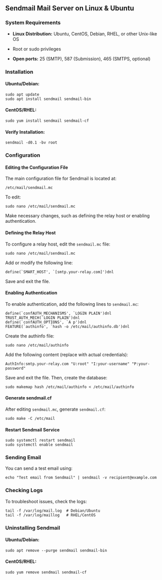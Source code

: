 ## Sendmail Mail Server on Linux & Ubuntu

### System Requirements
- **Linux Distribution:** Ubuntu, CentOS, Debian, RHEL, or other Unix-like OS
- Root or sudo privileges

- **Open ports:** 25 (SMTP), 587 (Submission), 465 (SMTPS, optional)

### Installation

#### Ubuntu/Debian:
  ```shell
sudo apt update
sudo apt install sendmail sendmail-bin
  ```
#### CentOS/RHEL:
  ```shell
sudo yum install sendmail sendmail-cf
  ```
#### Verify Installation:
  ```shell
sendmail -d0.1 -bv root
  ```


### Configuration

#### Editing the Configuration File
The main configuration file for Sendmail is located at:
  ```shell
/etc/mail/sendmail.mc
  ```   
To edit:
  ```shell
sudo nano /etc/mail/sendmail.mc
  ```      
  Make necessary changes, such as defining the relay host or enabling authentication.


#### Defining the Relay Host
To configure a relay host, edit the `sendmail.mc` file:
  ```shell
sudo nano /etc/mail/sendmail.mc
  ```
Add or modify the following line:
  ```
define(`SMART_HOST', `[smtp.your-relay.com]')dnl  
```
Save and exit the file.

#### Enabling Authentication
To enable authentication, add the following lines to `sendmail.mc`:  
  ```
define(`confAUTH_MECHANISMS', `LOGIN PLAIN')dnl
TRUST_AUTH_MECH(`LOGIN PLAIN')dnl
define(`confAUTH_OPTIONS', `A p')dnl
FEATURE(`authinfo', `hash -o /etc/mail/authinfo.db')dnl
  ```

Create the authinfo file:
  ```shell
sudo nano /etc/mail/authinfo
```

Add the following content (replace with actual credentials):  
```
AuthInfo:smtp.your-relay.com "U:root" "I:your-username" "P:your-password"
```

Save and exit the file. Then, create the database:
```shell
sudo makemap hash /etc/mail/authinfo < /etc/mail/authinfo
```


#### Generate sendmail.cf
After editing `sendmail.mc`, generate `sendmail.cf`:
  ```shell
sudo make -C /etc/mail
  ```

#### Restart Sendmail Service
  ```shell
sudo systemctl restart sendmail
sudo systemctl enable sendmail
  ```

### Sending Email
You can send a test email using:
  ```
echo "Test email from Sendmail" | sendmail -v recipient@example.com
  ```
### Checking Logs
To troubleshoot issues, check the logs:
  ```shell
tail -f /var/log/mail.log  # Debian/Ubuntu
tail -f /var/log/maillog   # RHEL/CentOS
  ```


### Uninstalling Sendmail

#### Ubuntu/Debian:
  ```shell
sudo apt remove --purge sendmail sendmail-bin
  ```
#### CentOS/RHEL:
  ```shell
sudo yum remove sendmail sendmail-cf
  ```